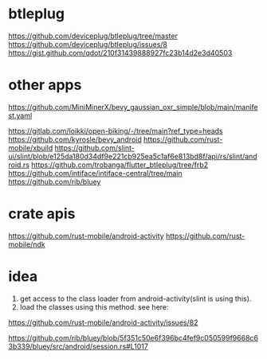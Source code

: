 # btleplug

https://github.com/deviceplug/btleplug/tree/master
https://github.com/deviceplug/btleplug/issues/8
https://gist.github.com/qdot/210f31439888927fc23b14d2e3d40503


# other apps

https://github.com/MiniMinerX/bevy_gaussian_oxr_simple/blob/main/manifest.yaml

https://gitlab.com/loikki/open-biking/-/tree/main?ref_type=heads
https://github.com/kyrosle/bevy_android
https://github.com/rust-mobile/xbuild
https://github.com/slint-ui/slint/blob/e125da180d34df9e221cb925ea5c1af6e813bd8f/api/rs/slint/android.rs
https://github.com/trobanga/flutter_btleplug/tree/frb2
https://github.com/intiface/intiface-central/tree/main
https://github.com/rib/bluey


# crate apis
https://github.com/rust-mobile/android-activity
https://github.com/rust-mobile/ndk



# idea

1. get access to the class loader from android-activity(slint is using this).
2. load the classes using this method.
see here: 

https://github.com/rust-mobile/android-activity/issues/82

https://github.com/rib/bluey/blob/5f351c50e6f396bc4fef9c050599f9668c63b339/bluey/src/android/session.rs#L1017


